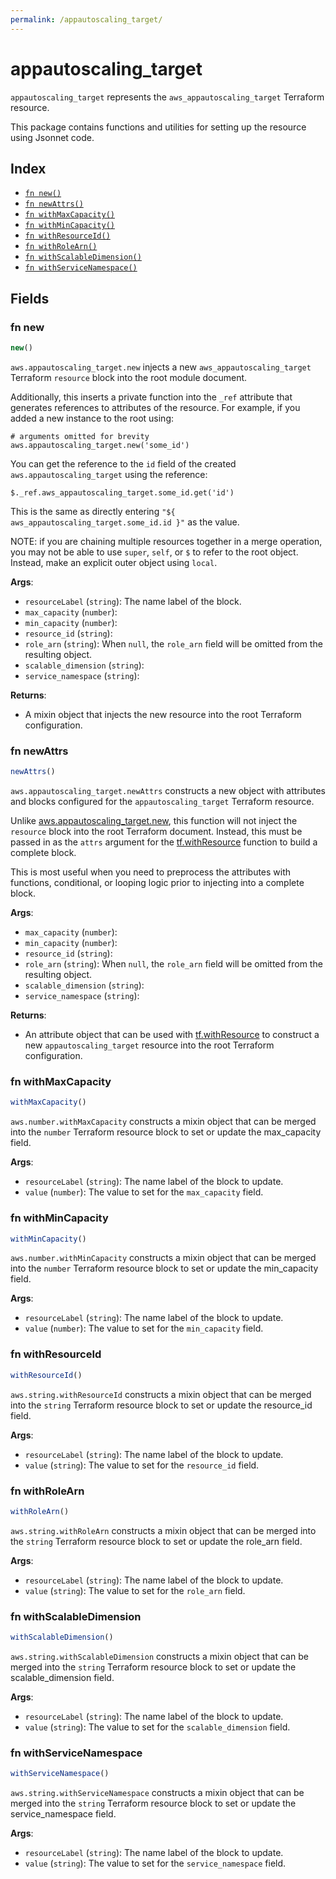 ```yaml
---
permalink: /appautoscaling_target/
---
```


# appautoscaling_target

`appautoscaling_target` represents the `aws_appautoscaling_target` Terraform resource.



This package contains functions and utilities for setting up the resource using Jsonnet code.


## Index

* [`fn new()`](#fn-new)
* [`fn newAttrs()`](#fn-newattrs)
* [`fn withMaxCapacity()`](#fn-withmaxcapacity)
* [`fn withMinCapacity()`](#fn-withmincapacity)
* [`fn withResourceId()`](#fn-withresourceid)
* [`fn withRoleArn()`](#fn-withrolearn)
* [`fn withScalableDimension()`](#fn-withscalabledimension)
* [`fn withServiceNamespace()`](#fn-withservicenamespace)

## Fields

### fn new

```ts
new()
```


`aws.appautoscaling_target.new` injects a new `aws_appautoscaling_target` Terraform `resource`
block into the root module document.

Additionally, this inserts a private function into the `_ref` attribute that generates references to attributes of the
resource. For example, if you added a new instance to the root using:

    # arguments omitted for brevity
    aws.appautoscaling_target.new('some_id')

You can get the reference to the `id` field of the created `aws.appautoscaling_target` using the reference:

    $._ref.aws_appautoscaling_target.some_id.get('id')

This is the same as directly entering `"${ aws_appautoscaling_target.some_id.id }"` as the value.

NOTE: if you are chaining multiple resources together in a merge operation, you may not be able to use `super`, `self`,
or `$` to refer to the root object. Instead, make an explicit outer object using `local`.

**Args**:
  - `resourceLabel` (`string`): The name label of the block.
  - `max_capacity` (`number`): 
  - `min_capacity` (`number`): 
  - `resource_id` (`string`): 
  - `role_arn` (`string`):  When `null`, the `role_arn` field will be omitted from the resulting object.
  - `scalable_dimension` (`string`): 
  - `service_namespace` (`string`): 

**Returns**:
- A mixin object that injects the new resource into the root Terraform configuration.


### fn newAttrs

```ts
newAttrs()
```


`aws.appautoscaling_target.newAttrs` constructs a new object with attributes and blocks configured for the `appautoscaling_target`
Terraform resource.

Unlike [aws.appautoscaling_target.new](#fn-appautoscaling_targetnew), this function will not inject the `resource`
block into the root Terraform document. Instead, this must be passed in as the `attrs` argument for the
[tf.withResource](https://github.com/tf-libsonnet/core/tree/main/docs#fn-withresource) function to build a complete block.

This is most useful when you need to preprocess the attributes with functions, conditional, or looping logic prior to
injecting into a complete block.

**Args**:
  - `max_capacity` (`number`): 
  - `min_capacity` (`number`): 
  - `resource_id` (`string`): 
  - `role_arn` (`string`):  When `null`, the `role_arn` field will be omitted from the resulting object.
  - `scalable_dimension` (`string`): 
  - `service_namespace` (`string`): 

**Returns**:
  - An attribute object that can be used with [tf.withResource](https://github.com/tf-libsonnet/core/tree/main/docs#fn-withresource) to construct a new `appautoscaling_target` resource into the root Terraform configuration.


### fn withMaxCapacity

```ts
withMaxCapacity()
```

`aws.number.withMaxCapacity` constructs a mixin object that can be merged into the `number`
Terraform resource block to set or update the max_capacity field.



**Args**:
  - `resourceLabel` (`string`): The name label of the block to update.
  - `value` (`number`): The value to set for the `max_capacity` field.


### fn withMinCapacity

```ts
withMinCapacity()
```

`aws.number.withMinCapacity` constructs a mixin object that can be merged into the `number`
Terraform resource block to set or update the min_capacity field.



**Args**:
  - `resourceLabel` (`string`): The name label of the block to update.
  - `value` (`number`): The value to set for the `min_capacity` field.


### fn withResourceId

```ts
withResourceId()
```

`aws.string.withResourceId` constructs a mixin object that can be merged into the `string`
Terraform resource block to set or update the resource_id field.



**Args**:
  - `resourceLabel` (`string`): The name label of the block to update.
  - `value` (`string`): The value to set for the `resource_id` field.


### fn withRoleArn

```ts
withRoleArn()
```

`aws.string.withRoleArn` constructs a mixin object that can be merged into the `string`
Terraform resource block to set or update the role_arn field.



**Args**:
  - `resourceLabel` (`string`): The name label of the block to update.
  - `value` (`string`): The value to set for the `role_arn` field.


### fn withScalableDimension

```ts
withScalableDimension()
```

`aws.string.withScalableDimension` constructs a mixin object that can be merged into the `string`
Terraform resource block to set or update the scalable_dimension field.



**Args**:
  - `resourceLabel` (`string`): The name label of the block to update.
  - `value` (`string`): The value to set for the `scalable_dimension` field.


### fn withServiceNamespace

```ts
withServiceNamespace()
```

`aws.string.withServiceNamespace` constructs a mixin object that can be merged into the `string`
Terraform resource block to set or update the service_namespace field.



**Args**:
  - `resourceLabel` (`string`): The name label of the block to update.
  - `value` (`string`): The value to set for the `service_namespace` field.
